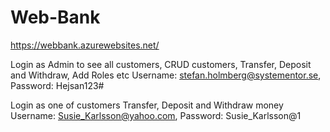 # Web-Bank

https://webbank.azurewebsites.net/

Login as Admin to see all customers, CRUD customers, Transfer, Deposit and Withdraw, Add Roles etc 
Username: stefan.holmberg@systementor.se, Password: Hejsan123#


Login as one of customers Transfer, Deposit and Withdraw money
Username: Susie_Karlsson@yahoo.com, Password: Susie_Karlsson@1
